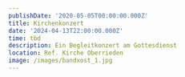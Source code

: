 ```yaml
---
publishDate: '2020-05-05T00:00:00.000Z'
title: Kirchenkonzert
date: '2024-04-13T22:00:00.000Z'
time: tbd
description: Ein Begleitkonzert am Gottesdienst
location: Ref. Kirche Oberrieden
image: /images/bandxost_1.jpg
---
```




